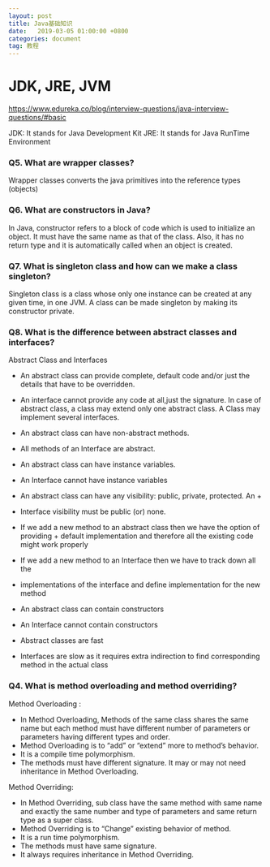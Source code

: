 ```yaml
---
layout: post
title: Java基础知识
date:   2019-03-05 01:00:00 +0800
categories: document
tag: 教程
---
```



<h1>JDK, JRE, JVM</h1>

https://www.edureka.co/blog/interview-questions/java-interview-questions/#basic

JDK: It stands for Java Development Kit
JRE: It stands for Java RunTime Environment

<h3>Q5. What are wrapper classes? </h3>

Wrapper classes converts the java primitives into the reference types (objects)

<h3>Q6. What are constructors in Java? </h3>

In Java, constructor refers to a block of code which is used to initialize an object. It must have the same name as that of the class. Also, it has no return type and it is automatically called when an object is created.

<h3>Q7. What is singleton class and how can we make a class singleton? </h3>
Singleton class is a class whose only one instance can be created at any given time, in one JVM. A class can be made singleton by making its constructor private.


<h3> Q8. What is the difference between abstract classes and interfaces? </h3>

Abstract Class  and Interfaces

+ An abstract class can provide complete, default code and/or just the details that have to be overridden.
+ An interface cannot provide any code at all,just the signature.
In case of abstract class, a class may extend only one abstract class.  A Class may implement several interfaces.

+ An abstract class can have non-abstract methods.
+ All methods of an Interface are abstract.

+ An abstract class can have instance variables.
+ An Interface cannot have instance variables


+ An abstract class can have any visibility: public, private, protected.  An +
+ Interface visibility must be public (or) none.

+ If we add a new method to an abstract class then we have the option of providing + default implementation and therefore all the existing code might work properly

+ If we add a new method to an Interface then we have to track down all the
+ implementations of the interface and define implementation for the new method

+ An abstract class can contain constructors
+ An Interface cannot contain constructors

+ Abstract classes are fast
+ Interfaces are slow as it requires extra indirection to find corresponding method in the actual class

<h3>Q4. What is method overloading and method overriding?</h3>
Method Overloading :

+ In Method Overloading, Methods of the same class shares the same name but each method must have different number of parameters or parameters having different types and order.
+ Method Overloading is to “add” or “extend” more to method’s behavior.
+ It is a compile time polymorphism.
+ The methods must have different signature.
It may or may not need inheritance in Method Overloading.

Method Overriding:

+ In Method Overriding, sub class have the same method with same name and exactly the same number and type of parameters and same return type as a super class.
+ Method Overriding is to “Change” existing behavior of method.
+ It is a run time polymorphism.
+ The methods must have same signature.
+ It always requires inheritance in Method Overriding.


